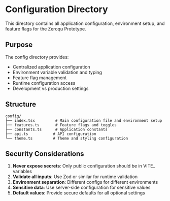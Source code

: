 # Configuration Directory

This directory contains all application configuration, environment setup, and feature flags for the Zeroqu Prototype.

## Purpose

The config directory provides:

- Centralized application configuration
- Environment variable validation and typing
- Feature flag management
- Runtime configuration access
- Development vs production settings

## Structure

```
config/
├── index.tsx         # Main configuration file and environment setup
├── features.ts       # Feature flags and toggles
├── constants.ts      # Application constants
├── api.ts           # API configuration
└── theme.ts         # Theme and styling configuration
```

## Security Considerations

1. **Never expose secrets**: Only public configuration should be in VITE\_ variables
2. **Validate all inputs**: Use Zod or similar for runtime validation
3. **Environment separation**: Different configs for different environments
4. **Sensitive data**: Use server-side configuration for sensitive values
5. **Default values**: Provide secure defaults for all optional settings
